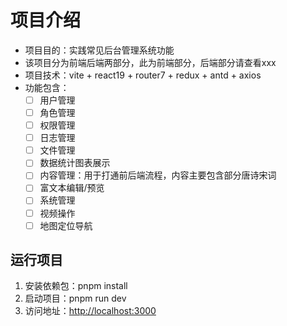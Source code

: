 # 项目介绍

- 项目目的：实践常见后台管理系统功能
- 该项目分为前端后端两部分，此为前端部分，后端部分请查看xxx
- 项目技术：vite + react19 + router7 + redux + antd + axios
- 功能包含：
  - [ ] 用户管理
  - [ ] 角色管理
  - [ ] 权限管理
  - [ ] 日志管理
  - [ ] 文件管理
  - [ ] 数据统计图表展示
  - [ ] 内容管理：用于打通前后端流程，内容主要包含部分唐诗宋词
  - [ ] 富文本编辑/预览
  - [ ] 系统管理
  - [ ] 视频操作
  - [ ] 地图定位导航

## 运行项目

1. 安装依赖包：pnpm install
2. 启动项目：pnpm run dev
3. 访问地址：<http://localhost:3000>
